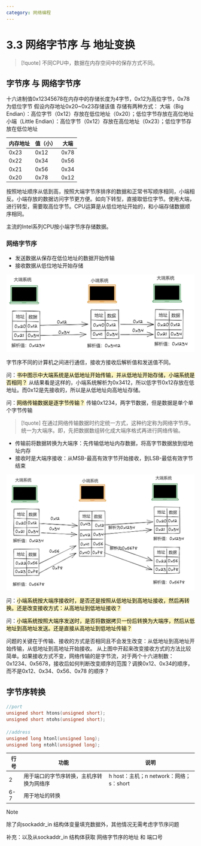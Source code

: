 ```yaml
---
category: 网络编程
---
```

# 3.3 网络字节序 与 地址变换
>[!quote]
>不同CPU中，数据在内存空间中的保存方式不同。

<!-- more -->

## 字节序 与 网络字节序
十六进制值0x12345678在内存中的存储长度为4字节，0x12为高位字节，0x78为低位字节
假设内存地址0x20~0x23存储该值
存储有两种方式：
大端（Big Endian）：高位字节（0x12）存放在低位地址（0x20）；低位字节存放在高位地址
小端（Little Endian）：高位字节（0x12）存放在高位地址（0x23）；低位字节存放在低位地址

| 内存地址 | 值（小） | 大端   |
| ---- | ---- | ---- |
| 0x23 | 0x12 | 0x78 |
| 0x22 | 0x34 | 0x56 |
| 0x21 | 0x56 | 0x34 |
| 0x20 | 0x78 | 0x12 |

按照地址顺序从低到高，按照大端字节序排序的数据和正常书写顺序相同，小端相反。小端存放的数据访问字节更方便。如向下转型，直接取低位字节。使用大端，进行转型，需要取高位字节。CPU运算是从低位地址开始的，和小端存储数据顺序相同。

主流的Intel系列CPU按小端字节序存储数据。
### 网络字节序
- 发送数据从保存在低位地址的数据开始传输
- 接收数据从低位地址开始存储

![](./attachments/3.3%20网络字节序%20与%20地址变换.webp)

字节序不同的计算机之间进行通信，接收方接收后解析值和发送值不同。

问：<mark style="background: #FFF3A3A6;">书中图示中大端系统是从低地址开始传输，并从低地址开始存储，小端系统是否相同？</mark>
从结果看是这样的，小端系统解析为0x3412，所以低字节0x12存放在低地址。而0x12是先接收的，所以是从低地址向高地址存储。

问：<mark style="background: #FFF3A3A6;">网络传输数据是逐字节传输？</mark>
传输0x1234，两字节数据，但是数据是单个单个字节传输

>[!quote]
>在通过网络传输数据时约定统一方式，这种约定称为网络字节序。统一为大端序。即，先把数据数组转化成大端序格式再进行网络传输。
- 传输前将数据转换为大端序：先传输低地址内存数据，将高字节数据放到低地址内存
- 接收时是大端序接收：从MSB-最高有效字节开始接收，到LSB-最低有效字节结束

![|600x367](./attachments/3.3%20网络字节序%20与%20地址变换-1.webp)

问：<mark style="background: #FFF3A3A6;">小端系统按大端序接收时，是否还是按照从低地址到高地址接收，然后再转换。还是改变接收方式：从高地址到低地址接收？</mark>

问：<mark style="background: #FFF3A3A6;">小端系统按照大端序发送时，是否将数据拷贝一份后转换为大端序，然后从低地址到高地址发送。还是直接从高地址到低地址传输？</mark>

问题的关键在于传输、接收的方式是否相同且不会发生改变：从低地址到高地址开始传输，从低地址到高地址开始接收。
从上图中开起来改变接收方式的方法比较简单。如果接收方式不变，网络传输的是字节流，对于两个十六进制数：0x1234、0x5678，接收后如何判断改变顺序的范围？调换0x12、0x34的顺序，而不是0x12、0x34、0x56、0x78 的顺序？

## 字节序转换
``` c
//port
unsigned short htons(unsigned short);
unsigned short ntohs(unsigned short);

//address  
unsigned long htonl(unsigned long);
unsigned long ntohl(unsigned long);
```

| 行号  | 功能                   | 说明                                             |
| --- | -------------------- | ---------------------------------------------- |
| 2   | 用于端口的字节序转换，主机序转换为网络序 | h host：主机；n network：网络； s：short                |
| 6-7 | 用于地址的转换              |                                                |

>[!Note]
>除了向sockaddr_in 结构体变量填充数据外，其他情况无需考虑字节序问题

补充：以及从sockaddr_in 结构体获取 网络字节序的地址 和 端口号




